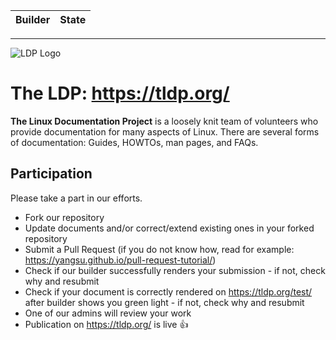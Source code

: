 Builder | State
:--- | ---:

---

![LDP Logo](https://tldp.org/images/ldp.gif)

# The LDP: https://tldp.org/

**The Linux Documentation Project** is a loosely knit team of volunteers who provide documentation for many aspects of Linux. There are several forms of documentation: Guides, HOWTOs, man pages, and FAQs.

## Participation

Please take a part in our efforts.

* Fork our repository
* Update documents and/or correct/extend existing ones in your forked repository
* Submit a Pull Request (if you do not know how, read for example: https://yangsu.github.io/pull-request-tutorial/)
* Check if our builder successfully renders your submission - if not, check why and resubmit
* Check if your document is correctly rendered on https://tldp.org/test/ after builder shows you green light - if not, check why and resubmit
* One of our admins will review your work
* Publication on https://tldp.org/ is live :+1:
